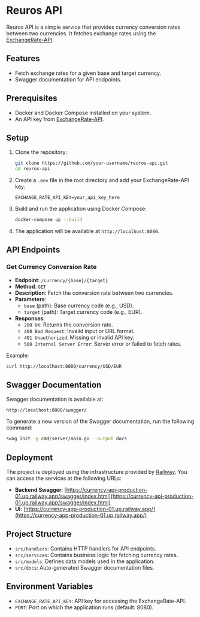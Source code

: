 # Reuros API

Reuros API is a simple service that provides currency conversion rates between two currencies. It fetches exchange rates using the [ExchangeRate-API](https://www.exchangerate-api.com/).

## Features

- Fetch exchange rates for a given base and target currency.
- Swagger documentation for API endpoints.

## Prerequisites

- Docker and Docker Compose installed on your system.
- An API key from [ExchangeRate-API](https://www.exchangerate-api.com/).

## Setup

1. Clone the repository:
   ```bash
   git clone https://github.com/your-username/reuros-api.git
   cd reuros-api
   ```

2. Create a `.env` file in the root directory and add your ExchangeRate-API key:
   ```properties
   EXCHANGE_RATE_API_KEY=your_api_key_here
   ```

3. Build and run the application using Docker Compose:
   ```bash
   docker-compose up --build
   ```

4. The application will be available at `http://localhost:8080`.

## API Endpoints

### Get Currency Conversion Rate

- **Endpoint**: `/currency/{base}/{target}`
- **Method**: `GET`
- **Description**: Fetch the conversion rate between two currencies.
- **Parameters**:
  - `base` (path): Base currency code (e.g., USD).
  - `target` (path): Target currency code (e.g., EUR).
- **Responses**:
  - `200 OK`: Returns the conversion rate.
  - `400 Bad Request`: Invalid input or URL format.
  - `401 Unauthorized`: Missing or invalid API key.
  - `500 Internal Server Error`: Server error or failed to fetch rates.

Example:
```bash
curl http://localhost:8080/currency/USD/EUR
```

## Swagger Documentation

Swagger documentation is available at:
```
http://localhost:8080/swagger/
```

To generate a new version of the Swagger documentation, run the following command:
```bash
swag init -g cmd/server/main.go --output docs
```

## Deployment

The project is deployed using the infrastructure provided by [Railway](https://railway.app). You can access the services at the following URLs:

- **Backend Swagger**: [https://currency-api-production-01.up.railway.app/swagger/index.html](https://currency-api-production-01.up.railway.app/swagger/index.html)
- **UI**: [https://currency-app-production-01.up.railway.app/](https://currency-app-production-01.up.railway.app/)

## Project Structure

- `src/handlers`: Contains HTTP handlers for API endpoints.
- `src/services`: Contains business logic for fetching currency rates.
- `src/models`: Defines data models used in the application.
- `src/docs`: Auto-generated Swagger documentation files.

## Environment Variables

- `EXCHANGE_RATE_API_KEY`: API key for accessing the ExchangeRate-API.
- `PORT`: Port on which the application runs (default: 8080).
